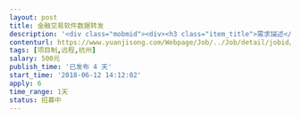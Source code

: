 ```yaml
---                
layout: post       
title: 金融交易软件数据转发           
description: '<div class="mobmid"><div><h3 class="item_title">需求描述</h3><p>实际情况是这样子的 ,  在网上买了一套软件，他进我服务器架设好的， 没有源代码。 然后我复制了他所有东西到新的服务器里，架设好了之后， 发现数据没有推送过来， 他帮我架设的是有的，然后发现他是udp推送的，我现在想转发到我自己的服务器里</p></div><!--info end--></div>'     
contenturl: https://www.yuanjisong.com/Webpage/Job/../Job/detail/jobid/101564      
tags: [项目制,远程,杭州]            
salary: 500元          
publish_time: '已发布 4 天'         
start_time: '2018-06-12 14:12:02'           
apply: 6                   
time_range: 1天              
status: 招募中                  
---                 
```

